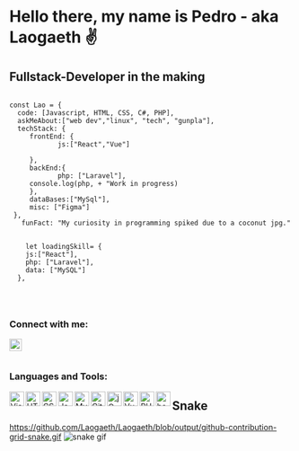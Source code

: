 # Hello there, my name is Pedro - aka Laogaeth :v:

## Fullstack-Developer in the making

```

const Lao = {
  code: [Javascript, HTML, CSS, C#, PHP],
  askMeAbout:["web dev","linux", "tech", "gunpla"],
  techStack: {
     frontEnd: {
            js:["React","Vue"]
            
     },
     backEnd:{
            php: ["Laravel"],
     console.log(php, + "Work in progress)
     },
     dataBases:["MySql"],
     misc: ["Figma"]
 },
   funFact: "My curiosity in programming spiked due to a coconut jpg."
    
    
    let loadingSkill= {
    js:["React"],
    php: ["Laravel"],
    data: ["MySQL"]
  },
  
  
  

```

### Connect with me:
<a href="https://www.linkedin.com/in/consolelogpedro"><img align="left" alt="Laogaeth" width="22px"  src="https://www.svgrepo.com/show/157006/linkedin.svg"/></a>
<br><br>


### Languages and Tools:

<img align="left" alt="Visual Studio Code" width="26px" src="https://cdn.jsdelivr.net/gh/devicons/devicon/icons/vscode/vscode-original.svg" />
  
<img align="left" alt="HTML5" width="26px" src="https://cdn.jsdelivr.net/gh/devicons/devicon/icons/html5/html5-original.svg" />
  
<img align="left" alt="CSS3" width="26px" src="https://cdn.jsdelivr.net/gh/devicons/devicon/icons/css3/css3-original.svg"  />
  
<img align="left" alt="JavaScript" width="26px" src="https://cdn.jsdelivr.net/gh/devicons/devicon/icons/javascript/javascript-original.svg"  />
  
<img align="left" alt="MySQL" width="26px" src="https://cdn.jsdelivr.net/gh/devicons/devicon/icons/mysql/mysql-original.svg" />
  
<img align="left" alt="GitHub" width="26px" src="https://user-images.githubusercontent.com/3369400/139447912-e0f43f33-6d9f-45f8-be46-2df5bbc91289.png" />

<img align="left" alt="jQuery" width="26px" src="https://cdn.jsdelivr.net/gh/devicons/devicon/icons/jquery/jquery-original.svg" />

<img align="left" alt="Vue" width="26px" src="https://cdn.jsdelivr.net/gh/devicons/devicon/icons/vuejs/vuejs-original.svg" />

<img align="left" alt="PHP" width="26px" src="https://cdn.jsdelivr.net/gh/devicons/devicon/icons/php/php-original.svg" />

<img align="left" alt="boot" width="26px" src="https://cdn.jsdelivr.net/gh/devicons/devicon/icons/bootstrap/bootstrap-original.svg" />


## Snake
https://github.com/Laogaeth/Laogaeth/blob/output/github-contribution-grid-snake.gif
![snake gif](https://github.com/Laogaeth/Laogaeth/blob/output/github-contribution-grid-snake.gif)
